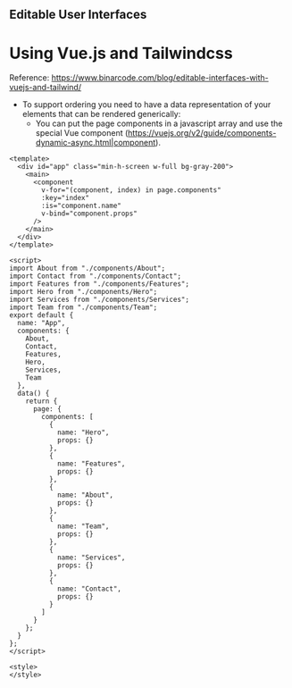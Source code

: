 Editable User Interfaces
-----

Using Vue.js and Tailwindcss
=====
Reference: https://www.binarcode.com/blog/editable-interfaces-with-vuejs-and-tailwind/

* To support ordering you need to have a data representation of your elements that can be rendered generically:
  * You can put the page components in a javascript array and use the special Vue component (https://vuejs.org/v2/guide/components-dynamic-async.html|component).
```
<template>
  <div id="app" class="min-h-screen w-full bg-gray-200">
    <main>
      <component
        v-for="(component, index) in page.components"
        :key="index"
        :is="component.name"
        v-bind="component.props"
      />
    </main>
  </div>
</template>

<script>
import About from "./components/About";
import Contact from "./components/Contact";
import Features from "./components/Features";
import Hero from "./components/Hero";
import Services from "./components/Services";
import Team from "./components/Team";
export default {
  name: "App",
  components: {
    About,
    Contact,
    Features,
    Hero,
    Services,
    Team
  },
  data() {
    return {
      page: {
        components: [
          {
            name: "Hero",
            props: {}
          },
          {
            name: "Features",
            props: {}
          },
          {
            name: "About",
            props: {}
          },
          {
            name: "Team",
            props: {}
          },
          {
            name: "Services",
            props: {}
          },
          {
            name: "Contact",
            props: {}
          }
        ]
      }
    };
  }
};
</script>

<style>
</style>
```
